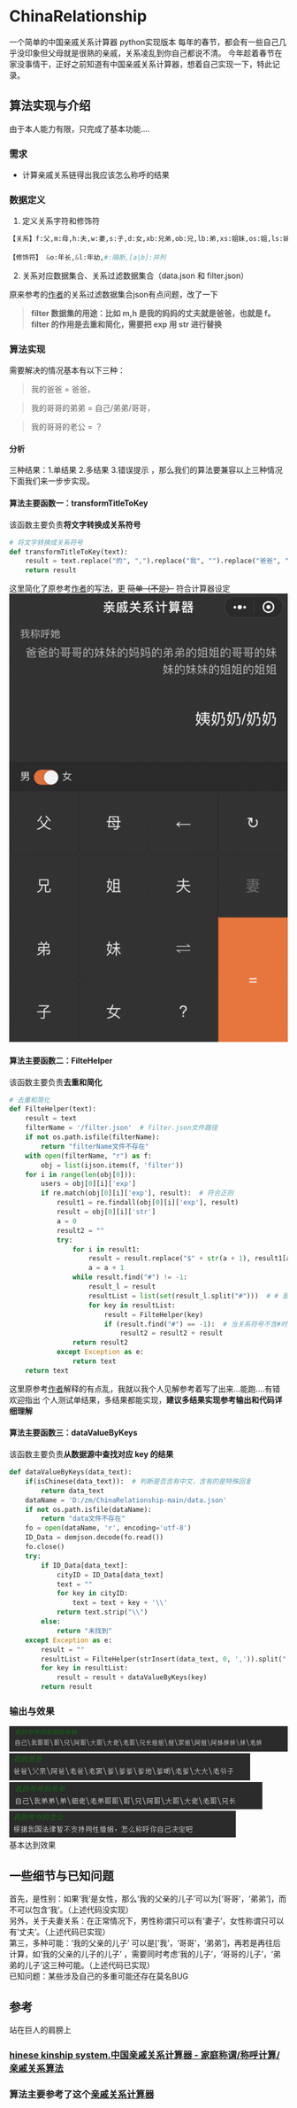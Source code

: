 # ChinaRelationship
一个简单的中国亲戚关系计算器 python实现版本
每年的春节，都会有一些自己几乎没印象但父母就是很熟的亲戚，关系凌乱到你自己都说不清。
今年趁着春节在家没事情干，正好之前知道有中国亲戚关系计算器，想着自己实现一下，特此记录。
## 算法实现与介绍
由于本人能力有限，只完成了基本功能....
### 需求
* 计算亲戚关系链得出我应该怎么称呼的结果
### 数据定义
    
1. 定义关系字符和修饰符
```python
【关系】f:父,m:母,h:夫,w:妻,s:子,d:女,xb:兄弟,ob:兄,lb:弟,xs:姐妹,os:姐,ls:妹

【修饰符】 &o:年长,&l:年幼,#:隔断,[a|b]:并列
```
2. 关系对应数据集合、关系过滤数据集合（data.json 和 filter.json）

原来参考的[作者](https://github.com/joywt/relationship)的关系过滤数据集合json有点问题，改了一下

 >**filter 数据集的用途：比如 m,h 是我的妈妈的丈夫就是爸爸，也就是 f。 filter 的作用是去重和简化，需要把 exp 用 str 进行替换**
 
### 算法实现
需要解决的情况基本有以下三种：
>我的爸爸 = 爸爸，

>我的哥哥的弟弟 = 自己/弟弟/哥哥，

>我的哥哥的老公 = ？

#### 分析
三种结果：1.单结果 2.多结果 3.错误提示 ，那么我们的算法要兼容以上三种情况
下面我们来一步步实现。

#### 算法主要函数一：transformTitleToKey
该函数主要负责**将文字转换成关系符号**
```python
# 将文字转换成关系符号
def transformTitleToKey(text):
    result = text.replace("的", ",").replace("我", "").replace("爸爸", "f").replace("父亲", "f").replace("妈妈","m").replace("母亲", "m").replace("爷爷","f,f").replace("奶奶", "f,m").replace("外公", "m,f").replace("姥爷", "m,f").replace("外婆", "m,m").replace("姥姥", "m,m").replace("老公","h").replace("丈夫", "h").replace("老婆", "w").replace("妻子", "h").replace("儿子", "s").replace("女儿", "d").replace("兄弟", "xd").replace("哥哥", "ob").replace("弟弟","lb").replace("姐妹","xs").replace("姐姐", "os").replace("妹妹", "ls").strip(",")
    return result
```
这里简化了原参考[作者](https://github.com/joywt/relationship)的写法，更 ~~简单（不是）~~ 符合计算器设定
![计算器](https://github.com/aoguai/ChinaRelationship/blob/main/images/relationship_0.png)
#### 算法主要函数二：FilteHelper
该函数主要负责**去重和简化**
```python
# 去重和简化
def FilteHelper(text):
    result = text
    filterName = '/filter.json'  # filter.json文件路径
    if not os.path.isfile(filterName):
        return "filterName文件不存在"
    with open(filterName, "r") as f:
        obj = list(ijson.items(f, 'filter'))
    for i in range(len(obj[0])):
        users = obj[0][i]['exp']
        if re.match(obj[0][i]['exp'], result):  # 符合正则
            result1 = re.findall(obj[0][i]['exp'], result)
            result = obj[0][i]['str']
            a = 0
            result2 = ""
            try:
                for i in result1:
                    result = result.replace("$" + str(a + 1), result1[a])
                    a = a + 1
                while result.find("#") != -1:
                    result_l = result
                    resultList = list(set(result_l.split("#")))  # # 是隔断符，所以分割文本
                    for key in resultList:
                        result = FilteHelper(key)
                        if (result.find("#") == -1):  # 当关系符号不含#时加入最终结果中
                            result2 = result2 + result
                return result2
            except Exception as e:
                return text
    return text
```
这里原参考[作者](https://github.com/joywt/relationship)解释的有点乱，我就以我个人见解参考着写了出来...能跑....有错欢迎指出
个人测试单结果，多结果都能实现，**建议多结果实现参考输出和代码详细理解**
#### 算法主要函数三：dataValueByKeys
该函数主要负责**从数据源中查找对应 key 的结果**
```python
def dataValueByKeys(data_text):
    if(isChinese(data_text)):  # 判断是否含有中文，含有的是特殊回复
        return data_text
    dataName = 'D:/zm/ChinaRelationship-main/data.json'
    if not os.path.isfile(dataName):
        return "data文件不存在"
    fo = open(dataName, 'r', encoding='utf-8')
    ID_Data = demjson.decode(fo.read())
    fo.close()
    try:
        if ID_Data[data_text]:
            cityID = ID_Data[data_text]
            text = ""
            for key in cityID:
                text = text + key + '\\'
            return text.strip("\\")
        else:
            return "未找到"
    except Exception as e:
        result = ""
        resultList = FilteHelper(strInsert(data_text, 0, ',')).split(",")
        for key in resultList:
            result = result + dataValueByKeys(key)
        return result
```

### 输出与效果
![relationship_1](https://github.com/aoguai/ChinaRelationship/blob/main/images/relationship_1.png)
![relationship_2](https://github.com/aoguai/ChinaRelationship/blob/main/images/relationship_2.png)
![relationship_3](https://github.com/aoguai/ChinaRelationship/blob/main/images/relationship_3.png)
![relationship_4](https://github.com/aoguai/ChinaRelationship/blob/main/images/relationship_4.png)
 <br>基本达到效果
 
## 一些细节与已知问题
 首先，是性别：如果‘我’是女性，那么‘我的父亲的儿子’可以为[‘哥哥’，‘弟弟’]，而不可以包含‘我’。（上述代码没实现）<br>
另外，关于夫妻关系：在正常情况下，男性称谓只可以有‘妻子’，女性称谓只可以有‘丈夫’。（上述代码已实现）<br>
第三，多种可能：‘我的父亲的儿子’ 可以是[‘我’，‘哥哥’，‘弟弟’]，再若是再往后计算，如‘我的父亲的儿子的儿子’ ，需要同时考虑‘我的儿子’，‘哥哥的儿子’，‘弟弟的儿子’这三种可能。（上述代码已实现）<br>
已知问题：某些涉及自己的多重可能还存在莫名BUG

## 参考
站在巨人的肩膀上
### [hinese kinship system.中国亲戚关系计算器 - 家庭称谓/称呼计算/亲戚关系算法](https://github.com/mumuy/relationship)
### 算法主要参考了这个[亲戚关系计算器](https://github.com/joywt/relationship)
